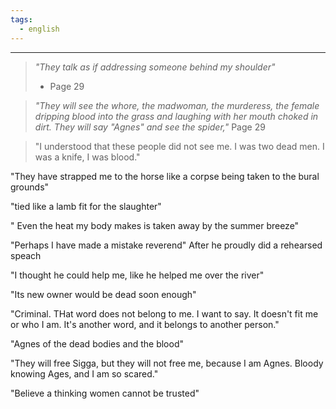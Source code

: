 ```yaml
---
tags:
  - english
---
```

___
>*"They talk as if addressing someone behind my shoulder"*
>- Page 29

>*"They will see the whore, the madwoman, the murderess, the female dripping blood into the grass and laughing with her mouth choked in dirt. They will say "Agnes" and see the spider,"*
>Page 29

>"I understood that these people did not see me. I was two dead men. I was a knife, I was blood."

"They have strapped me to the horse like a corpse being taken to the bural grounds"

"tied like a lamb fit for the slaughter"

" Even the heat my body makes is taken away by the summer breeze"

"Perhaps I have made a mistake reverend" After he proudly did  a rehearsed speach

"I thought he could help me, like he helped me over the river"

"Its new owner would be dead soon enough"

"Criminal. THat word does not belong to me. I want to say. It doesn't fit me or who I am. It's another word, and it belongs to another person."

"Agnes of the dead bodies and the blood"

"They will free Sigga, but they will not free me, because I am Agnes. Bloody knowing Ages, and I am so scared."

"Believe a thinking women cannot be trusted"